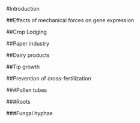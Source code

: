 #Introduction

##Effects of mechanical forces on gene expression

##Crop Lodging

##Paper industry

##Dairy products

##Tip growth

##Prevention of cross-fertilization

###Pollen tubes

###Roots

###Fungal hyphae